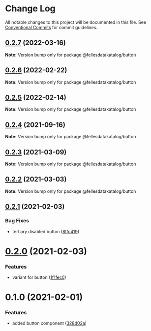 # Change Log

All notable changes to this project will be documented in this file.
See [Conventional Commits](https://conventionalcommits.org) for commit guidelines.

## [0.2.7](https://github.com/fellesdatakatalog/fdk-kit/compare/@fellesdatakatalog/button@0.2.6...@fellesdatakatalog/button@0.2.7) (2022-03-16)

**Note:** Version bump only for package @fellesdatakatalog/button





## [0.2.6](https://github.com/fellesdatakatalog/fdk-kit/compare/@fellesdatakatalog/button@0.2.5...@fellesdatakatalog/button@0.2.6) (2022-02-22)

**Note:** Version bump only for package @fellesdatakatalog/button





## [0.2.5](https://github.com/fellesdatakatalog/fdk-kit/compare/@fellesdatakatalog/button@0.2.4...@fellesdatakatalog/button@0.2.5) (2022-02-14)

**Note:** Version bump only for package @fellesdatakatalog/button





## [0.2.4](https://github.com/fellesdatakatalog/fdk-kit/compare/@fellesdatakatalog/button@0.2.3...@fellesdatakatalog/button@0.2.4) (2021-09-16)

**Note:** Version bump only for package @fellesdatakatalog/button





## [0.2.3](https://github.com/fellesdatakatalog/fdk-kit/compare/@fellesdatakatalog/button@0.2.2...@fellesdatakatalog/button@0.2.3) (2021-03-09)

**Note:** Version bump only for package @fellesdatakatalog/button





## [0.2.2](https://github.com/fellesdatakatalog/fdk-kit/compare/@fellesdatakatalog/button@0.2.1...@fellesdatakatalog/button@0.2.2) (2021-03-03)

**Note:** Version bump only for package @fellesdatakatalog/button





## [0.2.1](https://github.com/fellesdatakatalog/fdk-kit/compare/@fellesdatakatalog/button@0.2.0...@fellesdatakatalog/button@0.2.1) (2021-02-03)


### Bug Fixes

* tertiary disabled button ([8ffc419](https://github.com/fellesdatakatalog/fdk-kit/commit/8ffc419d583c1e6dc861c40ae029cad7827c9edf))





# [0.2.0](https://github.com/fellesdatakatalog/fdk-kit/compare/@fellesdatakatalog/button@0.1.0...@fellesdatakatalog/button@0.2.0) (2021-02-03)


### Features

* variant for button ([1f1fec0](https://github.com/fellesdatakatalog/fdk-kit/commit/1f1fec016eb461e68489a1480615a80c25a6ee89))





# 0.1.0 (2021-02-01)


### Features

* added button component ([328d02a](https://github.com/fellesdatakatalog/fdk-kit/commit/328d02a46ca5102e48d09902be3303ecbda8f088))
